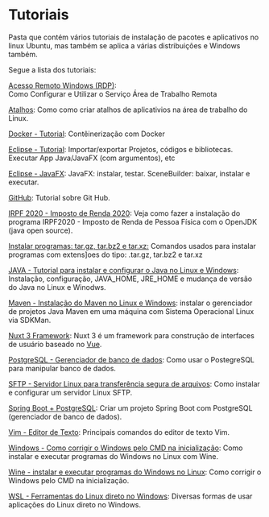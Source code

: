 # Tutoriais

Pasta que contém vários tutoriais de instalação de pacotes e aplicativos no linux Ubuntu, mas também se aplica a várias distribuições e Windows também.

Segue a lista dos tutoriais:

[Acesso Remoto Windows (RDP)](https://github.com/Elildes/tutoriais/blob/master/rdp.md):  
Como Configurar e Utilizar o Serviço Área de Trabalho Remota  

[Atalhos](https://github.com/Elildes/tutoriais/blob/master/atalhos.md):
Como como criar atalhos de aplicativios na área de trabalho do Linux.

[Docker - Tutorial](https://github.com/Elildes/tutoriais/blob/master/docker.md):
Contêinerização com Docker

[Eclipse - Tutorial](https://github.com/Elildes/tutoriais/blob/master/Eclipse.md):
Importar/exportar Projetos, códigos e bibliotecas. Executar App Java/JavaFX (com argumentos), etc

[Eclipse - JavaFX](https://github.com/Elildes/tutoriais/blob/master/Eclipse-JavaFX.md):
JavaFX: instalar, testar. SceneBuilder: baixar, instalar e executar.

[GitHub](https://github.com/Elildes/tutoriais/blob/master/tutorial%20git-github.md):
Tutorial sobre Git Hub.

[IRPF 2020 - Imposto de Renda 2020](https://github.com/Elildes/tutoriais/blob/master/irpf-2020):
Veja como fazer a instalação do programa IRPF2020 - Imposto de Renda de Pessoa Física com o OpenJDK (java open source).

[Instalar programas: tar.gz, tar.bz2 e tar.xz:](https://github.com/Elildes/tutoriais/blob/master/instalar%20programas_.tar.gz_tar.bz2_tar.xz.txt)
Comandos usados para instalar programas com extens]oes do tipo:  .tar.gz, tar.bz2 e tar.xz

[JAVA - Tutorial para instalar e configurar o Java no Linux e Windows](https://github.com/Elildes/tutoriais/blob/master/java.md):
Instalação, configuração, JAVA_HOME, JRE_HOME e mudança de versão do Java no Linux e Winodws.

[Maven - Instalação do Maven no Linux e Windows](https://github.com/Elildes/tutoriais/blob/master/maven.md):
instalar o gerenciador de projetos Java Maven em uma máquina com Sistema Operacional Linux via SDKMan.

[Nuxt 3 Framework](https://github.com/Elildes/tutoriais/blob/master/nuxt.md):
Nuxt 3 é um framework para construção de interfaces de usuário baseado no [Vue](https://vuejs.org/).  

[PostgreSQL - Gerenciador de banco de dados](https://github.com/Elildes/tutoriais/blob/master/postgresql.md):
Como usar o PostegreSQL para manipular banco de dados.

[SFTP - Servidor Linux para transferência segura de arquivos](https://github.com/Elildes/tutoriais/blob/master/sftp-server.md):
Como instalar e configurar um servidor Linux SFTP.

[Spring Boot + PostgreSQL](https://github.com/Elildes/tutoriais/blob/master/spring-boot-postgresql.md):
Criar um projeto Spring Boot com PostgreSQL (gerenciador de banco de dados).

[Vim - Editor de Texto](https://github.com/Elildes/tutoriais/blob/master/vim.md):
Principais comandos do editor de texto Vim.

[Windows - Como corrigir o Windows pelo CMD na inicialização](https://github.com/Elildes/tutoriais/blob/master/wine.md):
Como instalar e executar programas do Windows no Linux com Wine.

[Wine - instalar e executar programas do Windows no Linux](https://github.com/Elildes/tutoriais/blob/master/windows-corrigir-inicializa%C3%A7%C3%A3o.md):
Como corrigir o Windows pelo CMD na inicialização.

[WSL - Ferramentas do Linux direto no Windows](https://github.com/Elildes/tutoriais/blob/master/wsl.md):
Diversas formas de usar aplicações do Linux direto no Windows.

